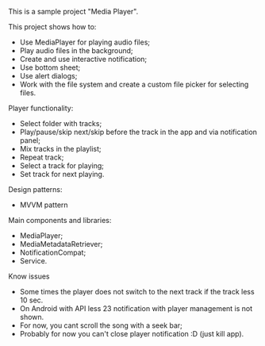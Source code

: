 This is a sample project "Media Player".

This project shows how to:
- Use MediaPlayer for playing audio files;
- Play audio files in the background;
- Create and use interactive notification;
- Use bottom sheet;
- Use alert dialogs;
- Work with the file system and create a custom file picker for selecting files.

Player functionality:
- Select folder with tracks;
- Play/pause/skip next/skip before the track in the app and via notification panel;
- Mix tracks in the playlist;
- Repeat track;
- Select a track for playing;
- Set track for next playing.

Design patterns: 
- MVVM pattern

Main components and libraries:
- MediaPlayer;
- MediaMetadataRetriever;
- NotificationCompat;
- Service.

Know issues
- Some times the player does not switch to the next track if the track less 10 sec.
- On Android with API less 23 notification with player management is not shown.
- For now, you cant scroll the song with a seek bar;
- Probably for now you can't close player notification :D (just kill app).